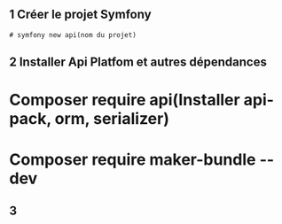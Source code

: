 ## 1 Créer le projet Symfony

    # symfony new api(nom du projet)

## 2 Installer Api Platfom et autres dépendances

# Composer require api(Installer api-pack, orm, serializer)

# Composer require maker-bundle --dev

## 3